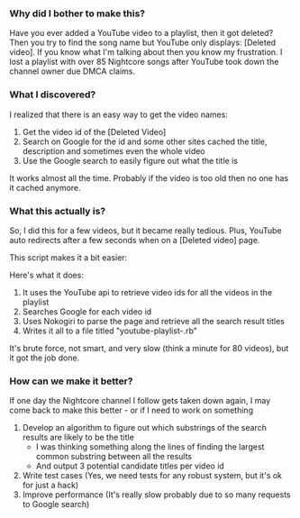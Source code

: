 ### Why did I bother to make this?

Have you ever added a YouTube video to a playlist, then it got deleted? Then you try to find the song name but YouTube only displays: [Deleted video]. If you know what I'm talking about then you know my frustration. I lost a playlist with over 85 Nightcore songs after YouTube took down the channel owner due DMCA claims.

### What I discovered?

I realized that there is an easy way to get the video names:

1. Get the video id of the [Deleted Video]
2. Search on Google for the id and some other sites cached the title, description and sometimes even the whole video
3. Use the Google search to easily figure out what the title is

It works almost all the time. Probably if the video is too old then no one has it cached anymore.

### What this actually is?

So, I did this for a few videos, but it became really tedious. Plus, YouTube auto redirects after a few seconds when on a [Deleted video] page.

This script makes it a bit easier:

Here's what it does:
1. It uses the YouTube api to retrieve video ids for all the videos in the playlist
2. Searches Google for each video id
3. Uses Nokogiri to parse the page and retrieve all the search result titles
4. Writes it all to a file titled "youtube-playlist-<your playlist id>.rb"

It's brute force, not smart, and very slow (think a minute for 80 videos), but it got the job done.

### How can we make it better?
    
If one day the Nightcore channel I follow gets taken down again, I may come back to make this better - or if I need to work on something

1. Develop an algorithm to figure out which substrings of the search results are likely to be the title
	- I was thinking something along the lines of finding the largest common substring between all the results
    - And output 3 potential candidate titles per video id
2. Write test cases (Yes, we need tests for any robust system, but it's ok for just a hack)
3. Improve performance (It's really slow probably due to so many requests to Google search)
